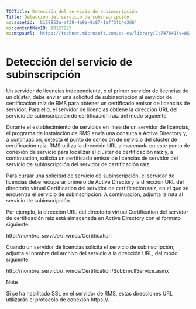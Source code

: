 ```yaml
---
TOCTitle: Detección del servicio de subinscripción
Title: Detección del servicio de subinscripción
ms:assetid: 'b159953a-af38-4a9e-8c87-1aff5fb4e366'
ms:contentKeyID: 18127923
ms:mtpsurl: 'https://technet.microsoft.com/es-es/library/Cc747641(v=WS.10)'
---
```


Detección del servicio de subinscripción
========================================

Un servidor de licencias independiente, o el primer servidor de licencias de un clúster, debe enviar una solicitud de subinscripción al servidor de certificación raíz de RMS para obtener un certificado emisor de licencias de servidor. Para ello, el servidor de licencias obtiene la dirección URL del servicio de subinscripción de certificación raíz del modo siguiente.

Durante el establecimiento de servicios en línea de un servidor de licencias, el programa de instalación de RMS envía una consulta a Active Directory y, a continuación, detecta el punto de conexión de servicio del clúster de certificación raíz. RMS utiliza la dirección URL almacenada en este punto de conexión de servicio para localizar el clúster de certificación raíz y, a continuación, solicita un certificado emisor de licencias de servidor del servicio de subinscripción del servidor de certificación raíz.

Para cursar una solicitud de servicio de subinscripción, el servidor de licencias debe recuperar primero de Active Directory la dirección URL del directorio virtual Certification del servidor de certificación raíz, en el que se encuentra el servicio de subinscripción. A continuación, adjunta la ruta al servicio de subinscripción.

Por ejemplo, la dirección URL del directorio virtual Certification del servidor de certificación raíz está almacenada en Active Directory con el formato siguiente:

http://*nombre\_servidor*/\_wmcs/Certification

Cuando un servidor de licencias solicita el servicio de subinscripción, adjunta el nombre del archivo del servicio a la dirección URL, del modo siguiente:

http://nombre\_servidor/\_wmcs/Certification/SubEnrollService.asmx

> [!NOTE]
> Si se ha habilitado SSL en el servidor de RMS, estas direcciones URL utilizarán el protocolo de conexión https://. 
